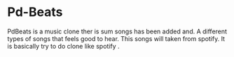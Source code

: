 # Pd-Beats
PdBeats is a music clone ther is sum songs has been added and. A different types of songs that feels good to hear. This songs will taken from spotify. It is basically try to do clone like spotify . 
